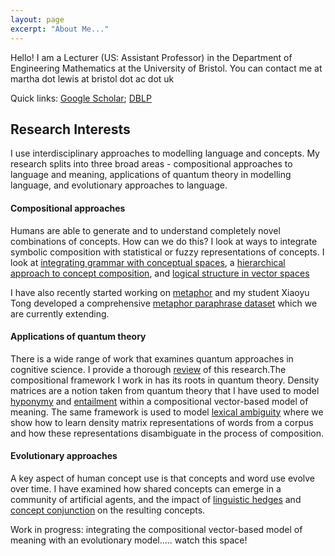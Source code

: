 ```yaml
---
layout: page
excerpt: "About Me..."
---
```


Hello! I am a Lecturer (US: Assistant Professor) in the Department of Engineering Mathematics at the University of Bristol. You can contact me at martha dot lewis at bristol dot ac dot uk

Quick links: [Google Scholar](https://scholar.google.com/citations?user=ZMC6TIAAAAAJ&hl=en); [DBLP](https://dblp.org/pid/133/2000.html)

## Research Interests
I use interdisciplinary approaches to modelling language and concepts. My research splits into three broad areas - compositional approaches to language and meaning, applications of quantum theory in modelling language, and evolutionary approaches to language.

#### Compositional approaches
Humans are able to generate and to understand completely novel combinations of concepts. How can we do this? I look at ways to integrate symbolic composition with statistical or fuzzy representations of concepts. I look at [integrating grammar with conceptual spaces](https://arxiv.org/abs/1703.08314), a [hierarchical approach to concept composition](https://www.sciencedirect.com/science/article/pii/S0004370216300492), and [logical structure in vector spaces](http://jcs.snu.ac.kr/jcs/index.php/issues/?uid=330&mod=document)

I have also recently started working on [metaphor](https://aclanthology.org/2021.naacl-main.372/) and my student Xiaoyu Tong developed a comprehensive [metaphor paraphrase dataset](https://github.com/xiaoyuisrain/metaphor-paraphrase-dataset) which we are currently extending.


#### Applications of quantum theory
There is a wide range of work that examines quantum approaches in cognitive science. I provide a thorough [review](https://psyarxiv.com/hvbgt/) of this research.The compositional framework I work in has its roots in quantum theory. Density matrices are a notion taken from quantum theory that I have used to model [hyponymy](https://jlm.ipipan.waw.pl/index.php/JLM/article/view/230) and [entailment](https://aclanthology.org/R19-1075/) within a compositional vector-based model of meaning. The same framework is used to model [lexical ambiguity](https://aclanthology.org/2020.conll-1.21/) where we show how to learn density matrix representations of words from a corpus and how these representations disambiguate in the process of composition.

#### Evolutionary approaches
A key aspect of human concept use is that concepts and word use evolve over time. I have examined how shared concepts can emerge in a community of artificial agents, and the impact of [linguistic hedges](https://arxiv.org/abs/1601.06755) and [concept conjunction](https://arxiv.org/abs/1601.06738) on the resulting concepts.

Work in progress: integrating the compositional vector-based model of meaning with an evolutionary model..... watch this space!

